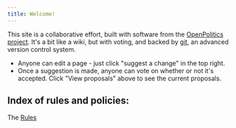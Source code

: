 ```yaml
---
title: Welcome!
---
```


This site is a collaborative effort, built with software from the [OpenPolitics project](https://openpolitics.org.uk). It's a bit like a wiki, but with voting, and backed by [git](https://git-scm.com), an advanced version control system.

* Anyone can edit a page - just click "suggest a change" in the top right.
* Once a suggestion is made, anyone can vote on whether or not it's accepted. Click "View proposals" above to see the current proposals.


## Index of rules and policies:

The [Rules]({{site.baseurl}}/Rules.html)
